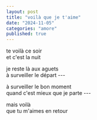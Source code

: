 ```yaml
---
layout: post
title: "voilà que je t'aime"
date: "2024-11-05"
categories: "amore"
published: true
---
```


te voilà ce soir  
et c'est la nuit  

je reste là aux aguets  
à surveiller le départ ---  

à surveiller le bon moment  
quand c'est mieux que je parte  ---  

mais voilà   
que tu m'aimes en retour  
